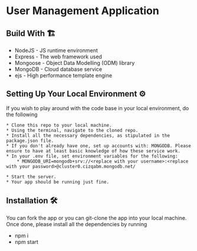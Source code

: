 # User Management Application

## Build With 🏗️

- NodeJS - JS runtime environment
- Express - The web framework used
- Mongoose - Object Data Modelling (ODM) library
- MongoDB - Cloud database service
- ejs - High performance template engine

## Setting Up Your Local Environment ⚙️

If you wish to play around with the code base in your local environment, do the following

```
* Clone this repo to your local machine.
* Using the terminal, navigate to the cloned repo.
* Install all the necessary dependencies, as stipulated in the package.json file.
* If you don't already have one, set up accounts with: MONGODB. Please ensure to have at least basic knowledge of how these service work.
* In your .env file, set environment variables for the following:
    * MONGODB_URI=mongodb+srv://<replace with your username>:<replace with your password>@cluster0.cizqabm.mongodb.net/

* Start the server.
* Your app should be running just fine.
```

## Installation 🛠️

You can fork the app or you can git-clone the app into your local machine. Once done, please install all the
dependencies by running

- npm i
- npm start
